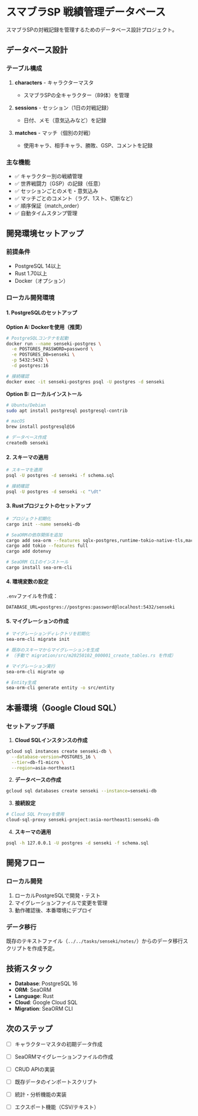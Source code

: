 # スマブラSP 戦績管理データベース

スマブラSPの対戦記録を管理するためのデータベース設計プロジェクト。

## データベース設計

### テーブル構成

1. **characters** - キャラクターマスタ
   - スマブラSPの全キャラクター（89体）を管理
   
2. **sessions** - セッション（1日の対戦記録）
   - 日付、メモ（意気込みなど）を記録
   
3. **matches** - マッチ（個別の対戦）
   - 使用キャラ、相手キャラ、勝敗、GSP、コメントを記録

### 主な機能

- ✅ キャラクター別の戦績管理
- ✅ 世界戦闘力（GSP）の記録（任意）
- ✅ セッションごとのメモ・意気込み
- ✅ マッチごとのコメント（ラグ、1スト、切断など）
- ✅ 順序保証（match_order）
- ✅ 自動タイムスタンプ管理

## 開発環境セットアップ

### 前提条件

- PostgreSQL 14以上
- Rust 1.70以上
- Docker（オプション）

### ローカル開発環境

#### 1. PostgreSQLのセットアップ

**Option A: Dockerを使用（推奨）**

```bash
# PostgreSQLコンテナを起動
docker run --name senseki-postgres \
  -e POSTGRES_PASSWORD=password \
  -e POSTGRES_DB=senseki \
  -p 5432:5432 \
  -d postgres:16

# 接続確認
docker exec -it senseki-postgres psql -U postgres -d senseki
```

**Option B: ローカルインストール**

```bash
# Ubuntu/Debian
sudo apt install postgresql postgresql-contrib

# macOS
brew install postgresql@16

# データベース作成
createdb senseki
```

#### 2. スキーマの適用

```bash
# スキーマを適用
psql -U postgres -d senseki -f schema.sql

# 接続確認
psql -U postgres -d senseki -c "\dt"
```

#### 3. Rustプロジェクトのセットアップ

```bash
# プロジェクト初期化
cargo init --name senseki-db

# SeaORMの依存関係を追加
cargo add sea-orm --features sqlx-postgres,runtime-tokio-native-tls,macros
cargo add tokio --features full
cargo add dotenvy

# SeaORM CLIのインストール
cargo install sea-orm-cli
```

#### 4. 環境変数の設定

`.env`ファイルを作成：

```env
DATABASE_URL=postgres://postgres:password@localhost:5432/senseki
```

#### 5. マイグレーションの作成

```bash
# マイグレーションディレクトリを初期化
sea-orm-cli migrate init

# 既存のスキーマからマイグレーションを生成
# （手動で migration/src/m20250102_000001_create_tables.rs を作成）

# マイグレーション実行
sea-orm-cli migrate up

# Entity生成
sea-orm-cli generate entity -o src/entity
```

## 本番環境（Google Cloud SQL）

### セットアップ手順

1. **Cloud SQLインスタンスの作成**

```bash
gcloud sql instances create senseki-db \
  --database-version=POSTGRES_16 \
  --tier=db-f1-micro \
  --region=asia-northeast1
```

2. **データベースの作成**

```bash
gcloud sql databases create senseki --instance=senseki-db
```

3. **接続設定**

```bash
# Cloud SQL Proxyを使用
cloud-sql-proxy senseki-project:asia-northeast1:senseki-db
```

4. **スキーマの適用**

```bash
psql -h 127.0.0.1 -U postgres -d senseki -f schema.sql
```

## 開発フロー

### ローカル開発

1. ローカルPostgreSQLで開発・テスト
2. マイグレーションファイルで変更を管理
3. 動作確認後、本番環境にデプロイ

### データ移行

既存のテキストファイル（`../../tasks/senseki/notes/`）からのデータ移行スクリプトを作成予定。

## 技術スタック

- **Database**: PostgreSQL 16
- **ORM**: SeaORM
- **Language**: Rust
- **Cloud**: Google Cloud SQL
- **Migration**: SeaORM CLI

## 次のステップ

- [ ] キャラクターマスタの初期データ作成
- [ ] SeaORMマイグレーションファイルの作成
- [ ] CRUD APIの実装
- [ ] 既存データのインポートスクリプト
- [ ] 統計・分析機能の実装
- [ ] エクスポート機能（CSV/テキスト）

